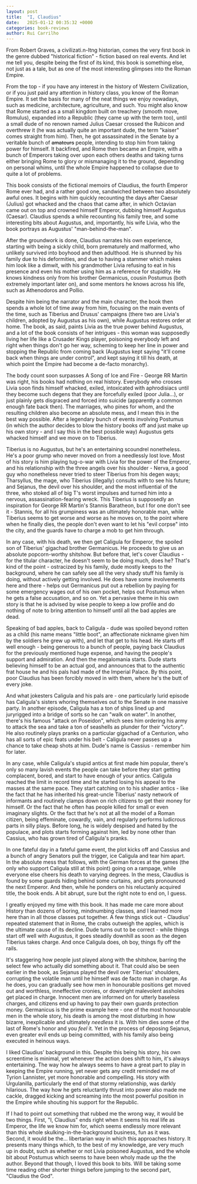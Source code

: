 ```yaml
---
layout: post
title:  "I, Claudius"
date:   2025-01-12 00:35:32 +0000
categories: book-reviews
author: Rui Carrilho
---
```


From Robert Graves, a civilizati.n-Itng historian, comes the very first book in the genre dubbed "historical fiction" - fiction based on real events. And let me tell you, despite being the first of its kind, this book is something else, not just as a tale, but as one of the most interesting glimpses into the Roman Empire.

From the top - if you have any interest in the history of Western Civilization, or if you just paid any attention in history class, you know of the Roman Empire. It set the basis for many of the neat things we enjoy nowadays, such as medicine, architecture, agriculture, and such. You might also know that Rome started as a small kingdom built on treachery (smooth move, Romulus), expanded into a Republic (they came up with the term too), until a small dude of no renown named Julius Caesar crossed the Rubicon and overthrew it (he was actually quite an important dude, the term "kaiser" comes straight from him). Then, he got assassinated in the Senate by a veritable bunch of ~~amateurs~~ people, intending to stop him from taking power for himself. It backfired, and Rome then became an Empire, with a bunch of Emperors taking over upon each others deaths and taking turns either bringing Rome to glory or mismanaging it to the ground, depending on personal whims, until the whole Empire happened to collapse due to quite a lot of problems.

This book consists of the fictional memoirs of Claudius, the fourth Emperor Rome ever had, and a rather good one, sandwiched between two absolutely awful ones. It begins with him quickly recounting the days after Caesar (Julius) got whacked and the chaos that came after, in which Octavian came out on top and crowned himself Emperor, dubbing himself Augustus (Caesar). Claudius spends a while recounting his family tree, and some interesting bits about Augustus, and, importantly, his wife Livia, who the book portrays as Augustus' "man-behind-the-man". 

After the groundwork is done, Claudius narrates his own experience, starting with being a sickly child, born prematurely and malformed, who unlikely survived into boyhood and then adulthood. He is shunned by his family due to his deformities, and due to having a stammer which makes him look like a dimwit, with his grandmother Livia refusing to eat in his presence and even his mother using him as a reference for stupidity. He knows kindness only from his brother Germanicus, cousin Postumus (both extremely important later on), and some mentors he knows across his life, such as Athenodoros and Pollio. 

Despite him being the narrator and the main character, the book then spends a whole lot of time away from him, focusing on the main events of the time, such as Tiberius and Drusus' campaigns (there two are Livia's children, adopted by Augustus as his own), while Augustus restores order at home. The book, as said, paints Livia as the true power behind Augustus, and a lot of the book consists of her intrigues - this woman was supposedly living her life like a Crusader Kings player, poisoning everybody left and right when things don't go her way, scheming to keep her line in power and stopping the Republic from coming back (Augustus kept saying "it'll come back when things are under control", and kept saying it till his death, at which point the Empire had become a de-facto monarchy). 

The body count soon surpasses A Song of Ice and Fire - George RR Martin was right, his books had nothing on real history. Everybody who crosses Livia soon finds himself whacked, exiled, intoxicated with aphrodisiacs until they become such degens that they are forcefully exiled (poor Julia...), or just plainly gets disgraced and forced into suicide (apparently a common enough fate back then). The marriages, who pines for whom, and the resulting children also become an absolute mess, and I mean this in the best way possible. After a legendary bunch of events involving Postumus (in which the author decides to blow the history books off and just make up his own story - and I say this in the best possible way) Augustus gets whacked himself and we move on to Tiberius.

Tiberius is no Augustus, but he's an entertaining scoundrel nonetheless. He's a poor grump who never moved on from a needlessly lost love. Most of his story is him playing tug-o-war with Livia for the power of the Emperor, and his relationship with the three angels over his shoulder - Nerva, a good guy who nonetheless never tried to steer Tiberius from his degen ways; Tharsyllus, the mage, who Tiberius (illegally) consults with to see his future; and Sejanus, the devil over his shoulder, and the most influential of the three, who stoked all of big T's worst impulses and turned him into a nervous, assassination-fearing wreck. This Tiberius is supposedly an inspiration for George RR Martin's Stannis Baratheon, but I for one don't see it - Stannis, for all his grumpiness was an ultimately honorable man, while Tiberius seems to get worse and worse as he moves on, to the point where when he finally dies, the people don't even want to let his "evil corpse" into the city, and the guards have to charge a mob to get him through.

In any case, with his death, we then get Caligula for Emperor, the spoiled son of Tiberius' gigachad brother Germanicus. He proceeds to give us an absolute popcorn-worthy shitshow. But before that, let's cover Claudius - for the titular character, he doesn't seem to be doing much, does he? That's kind of the point - ostracized by his family, dude mostly keeps to the background, where he can safely see all the very shady stuff his family is doing, without actively getting involved. He does have some involvements here and there - helps out Germanicus put out a rebellion by paying for some emergency wages out of his own pocket, helps out Postumus when he gets a false accusation, and so on. Yet a pervasive theme in his own story is that he is advised by wise people to keep a low profile and do nothing of note to bring attention to himself until all the bad apples are dead.

Speaking of bad apples, back to Caligula - dude was spoiled beyond rotten as a child (his name means "little boot", an affectionate nickname given him by the soldiers he grew up with), and let that get to his head. He starts off well enough - being generous to a bunch of people, paying back Claudius for the previously mentioned huge expense, and having the people's support and admiration. And then the megalomania starts. Dude starts believing himself to be an actual god, and announces that to the authentic frat house he and his pals had made of the Imperial Palace. By this point, poor Claudius has been forcibly moved in with them, where he's the butt of every joke. 

And what jokesters Caligula and his pals are - one particularly lurid episode has Caligula's sisters whoring themselves out to the Senate in one massive party. In another episode, Caligula has a ton of ships lined up and juryrigged into a bridge of sorts so he can "walk on water". In another, there's his famous "attack on Poseidon", which sees him ordering his army to attack the sea and take a ton of seashells as plunder for their "victory". He also routinely plays pranks on a particular gigachad of a Centurion, who has all sorts of epic feats under his belt - Caligula never passes up a chance to take cheap shots at him. Dude's name is Cassius - remember him for later.

In any case, while Caligula's stupid antics at first made him popular, there's only so many lavish events the people can take before they start getting complacent, bored, and start to have enough of your antics. Caligula reached the limit in record time and he started losing his appeal to the masses at the same pace. They start catching on to his shadier antics - like the fact that he has inherited his great-uncle Tiberius' nasty network of informants and routinely clamps down on rich citizens to get their money for himself. Or the fact that he often has people killed for small or even imaginary slights. Or the fact that he's not at all the model of a Roman citizen, being effeminate, cowardly, vain, and regularly performs ludicrous parts in silly plays. Before long, he is widely despised and hated by the populace, and plots starts forming against him, led by none other than Cassius, who has grown tired of Caligula's pranks.

In one fateful day in a fateful game event, the plot kicks off and Cassius and a bunch of angry Senators pull the trigger, ice Caligula and tear him apart. In the absolute mess that follows, with the German forces at the games (the only who support Caligula still at this point) going on a rampage, while everyone else cheers his death to varying degrees. In the mess, Claudius is found by some guards hiding behind some curtains, and gets pronounced the next Emperor. And then, while he ponders on his reluctanly acquired title, the book ends. A bit abrupt, sure but the right note to end on, I guess.

I greatly enjoyed my time with this book. It has made me care more about History than dozens of boring, mindnumbing classes, and I learned more here than in all those classes put together. A few things stick out - Claudius' repeated statement that in Rome, the crabs outweigh the apples, which is the ultimate cause of its decline. Dude turns out to be correct - while things start off well with Augustus, it goes steadily downhill as soon as the degen Tiberius takes charge. And once Caligula does, oh boy, things fly off the rails. 

It's staggering how people just played along with the shitshow, barring the select few who actually did something about it. That could also be seen earlier in the book, as Sejanus played the devil over Tiberius' shoulders, corrupting the volatile man until he himself was de facto man in charge. As he does, you can gradually see how men in honourable positions get moved out and worthless, inneffective cronies, or downright malevolent assholes get placed in charge. Innocent men are informed on for utterly baseless charges, and citizens end up having to pay their own guards protection money. Germanicus is the prime example here - one of the most honourable men in the whole story, his death is among the most disturbing in how bizarre, inexplicable and ultimately *needless* it is. With him dies some of the last of Rome's honor and you *feel* it. Yet in the process of deposing Sejanus, even greater evil ends up being committed, with his family also being executed in heinous ways. 

I liked Claudius' background in this. Despite this being his story, his own screentime is minimal, yet whenever the action does shift to him, it's always entertaining. The way how he always seems to have a great part to play in keeping the Empire running, yet never gets any credit reminded me of Tyrion Lannister, yet more honorable and compelling. His story with Urgulanilla, particularly the end of that stormy relationship, was darkly hilarious. The way how he gets reluctantly thrust into power also made me cackle, dragged kicking and screaming into the most powerful position in the Empire while shouting his support for the Republic.

If I had to point out something that rubbed me the wrong way, it would be two things. First, "I, Claudius" ends right when it seems his real life as Emperor, the life we know him for, which seems endlessly more relevant than this whole skulking-in-the-background business, fun as it was. Second, it would be the... libertarian way in which this approaches history. It presents many things which, to the best of my knowledge, are very much up in doubt, such as whether or not Livia poisoned Augustus, and the whole bit about Postumus which seems to have been wholy made up the the author. Beyond that though, I loved this book to bits. Will be taking some time reading other shorter things before jumping to the second part, "Claudius the God".